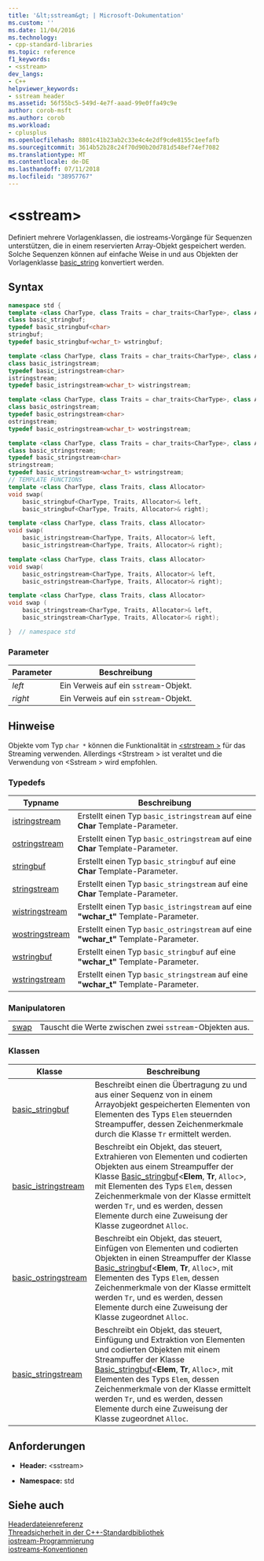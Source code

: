 ```yaml
---
title: '&lt;sstream&gt; | Microsoft-Dokumentation'
ms.custom: ''
ms.date: 11/04/2016
ms.technology:
- cpp-standard-libraries
ms.topic: reference
f1_keywords:
- <sstream>
dev_langs:
- C++
helpviewer_keywords:
- sstream header
ms.assetid: 56f55bc5-549d-4e7f-aaad-99e0ffa49c9e
author: corob-msft
ms.author: corob
ms.workload:
- cplusplus
ms.openlocfilehash: 8801c41b23ab2c33e4c4e2df9cde8155c1eefafb
ms.sourcegitcommit: 3614b52b28c24f70d90b20d781d548ef74ef7082
ms.translationtype: MT
ms.contentlocale: de-DE
ms.lasthandoff: 07/11/2018
ms.locfileid: "38957767"
---
```

# <a name="ltsstreamgt"></a>&lt;sstream&gt;

Definiert mehrere Vorlagenklassen, die iostreams-Vorgänge für Sequenzen unterstützen, die in einem reservierten Array-Objekt gespeichert werden. Solche Sequenzen können auf einfache Weise in und aus Objekten der Vorlagenklasse [basic_string](../standard-library/basic-string-class.md) konvertiert werden.

## <a name="syntax"></a>Syntax

```cpp
namespace std {
template <class CharType, class Traits = char_traits<CharType>, class Allocator = allocator<CharType>>
class basic_stringbuf;
typedef basic_stringbuf<char>
stringbuf;
typedef basic_stringbuf<wchar_t> wstringbuf;

template <class CharType, class Traits = char_traits<CharType>, class Allocator = allocator<CharType>>
class basic_istringstream;
typedef basic_istringstream<char>
istringstream;
typedef basic_istringstream<wchar_t> wistringstream;

template <class CharType, class Traits = char_traits<CharType>, class Allocator = allocator<CharType>>
class basic_ostringstream;
typedef basic_ostringstream<char>
ostringstream;
typedef basic_ostringstream<wchar_t> wostringstream;

template <class CharType, class Traits = char_traits<CharType>, class Allocator = allocator<CharType>>
class basic_stringstream;
typedef basic_stringstream<char>
stringstream;
typedef basic_stringstream<wchar_t> wstringstream;
// TEMPLATE FUNCTIONS
template <class CharType, class Traits, class Allocator>
void swap(
    basic_stringbuf<CharType, Traits, Allocator>& left,
    basic_stringbuf<CharType, Traits, Allocator>& right);

template <class CharType, class Traits, class Allocator>
void swap(
    basic_istringstream<CharType, Traits, Allocator>& left,
    basic_istringstream<CharType, Traits, Allocator>& right);

template <class CharType, class Traits, class Allocator>
void swap(
    basic_ostringstream<CharType, Traits, Allocator>& left,
    basic_ostringstream<CharType, Traits, Allocator>& right);

template <class CharType, class Traits, class Allocator>
void swap (
    basic_stringstream<CharType, Traits, Allocator>& left,
    basic_stringstream<CharType, Traits, Allocator>& right);

}  // namespace std
```

### <a name="parameters"></a>Parameter

|Parameter|Beschreibung|
|---------------|-----------------|
|*left*|Ein Verweis auf ein `sstream`-Objekt.|
|*right*|Ein Verweis auf ein `sstream`-Objekt.|

## <a name="remarks"></a>Hinweise

Objekte vom Typ `char *` können die Funktionalität in [\<strstream >](../standard-library/strstream.md) für das Streaming verwenden. Allerdings \<Strstream > ist veraltet und die Verwendung von \<Sstream > wird empfohlen.

### <a name="typedefs"></a>Typedefs

|Typname|Beschreibung|
|-|-|
|[istringstream](../standard-library/sstream-typedefs.md#istringstream)|Erstellt einen Typ `basic_istringstream` auf eine **Char** Template-Parameter.|
|[ostringstream](../standard-library/sstream-typedefs.md#ostringstream)|Erstellt einen Typ `basic_ostringstream` auf eine **Char** Template-Parameter.|
|[stringbuf](../standard-library/sstream-typedefs.md#stringbuf)|Erstellt einen Typ `basic_stringbuf` auf eine **Char** Template-Parameter.|
|[stringstream](../standard-library/sstream-typedefs.md#stringstream)|Erstellt einen Typ `basic_stringstream` auf eine **Char** Template-Parameter.|
|[wistringstream](../standard-library/sstream-typedefs.md#wistringstream)|Erstellt einen Typ `basic_istringstream` auf eine **"wchar_t"** Template-Parameter.|
|[wostringstream](../standard-library/sstream-typedefs.md#wostringstream)|Erstellt einen Typ `basic_ostringstream` auf eine **"wchar_t"** Template-Parameter.|
|[wstringbuf](../standard-library/sstream-typedefs.md#wstringbuf)|Erstellt einen Typ `basic_stringbuf` auf eine **"wchar_t"** Template-Parameter.|
|[wstringstream](../standard-library/sstream-typedefs.md#wstringstream)|Erstellt einen Typ `basic_stringstream` auf eine **"wchar_t"** Template-Parameter.|

### <a name="manipulators"></a>Manipulatoren

|||
|-|-|
|[swap](../standard-library/sstream-functions.md#sstream_swap)|Tauscht die Werte zwischen zwei `sstream`-Objekten aus.|

### <a name="classes"></a>Klassen

|Klasse|Beschreibung|
|-|-|
|[basic_stringbuf](../standard-library/basic-stringbuf-class.md)|Beschreibt einen die Übertragung zu und aus einer Sequenz von in einem Arrayobjekt gespeicherten Elementen von Elementen des Typs `Elem` steuernden Streampuffer, dessen Zeichenmerkmale durch die Klasse `Tr` ermittelt werden.|
|[basic_istringstream](../standard-library/basic-istringstream-class.md)|Beschreibt ein Objekt, das steuert, Extrahieren von Elementen und codierten Objekten aus einem Streampuffer der Klasse [Basic_stringbuf](../standard-library/basic-stringbuf-class.md)<**Elem**, **Tr**, `Alloc`>, mit Elementen des Typs `Elem`, dessen Zeichenmerkmale von der Klasse ermittelt werden `Tr`, und es werden, dessen Elemente durch eine Zuweisung der Klasse zugeordnet `Alloc`.|
|[basic_ostringstream](../standard-library/basic-ostringstream-class.md)|Beschreibt ein Objekt, das steuert, Einfügen von Elementen und codierten Objekten in einen Streampuffer der Klasse [Basic_stringbuf](../standard-library/basic-stringbuf-class.md)<**Elem**, **Tr**, `Alloc`>, mit Elementen des Typs `Elem`, dessen Zeichenmerkmale von der Klasse ermittelt werden `Tr`, und es werden, dessen Elemente durch eine Zuweisung der Klasse zugeordnet `Alloc`.|
|[basic_stringstream](../standard-library/basic-stringstream-class.md)|Beschreibt ein Objekt, das steuert, Einfügung und Extraktion von Elementen und codierten Objekten mit einem Streampuffer der Klasse [Basic_stringbuf](../standard-library/basic-stringbuf-class.md)<**Elem**, **Tr**, `Alloc`>, mit Elementen des Typs `Elem`, dessen Zeichenmerkmale von der Klasse ermittelt werden `Tr`, und es werden, dessen Elemente durch eine Zuweisung der Klasse zugeordnet `Alloc`.|

## <a name="requirements"></a>Anforderungen

- **Header:** \<sstream>

- **Namespace:** std

## <a name="see-also"></a>Siehe auch

[Headerdateienreferenz](../standard-library/cpp-standard-library-header-files.md)<br/>
[Threadsicherheit in der C++-Standardbibliothek](../standard-library/thread-safety-in-the-cpp-standard-library.md)<br/>
[iostream-Programmierung](../standard-library/iostream-programming.md)<br/>
[iostreams-Konventionen](../standard-library/iostreams-conventions.md)<br/>
